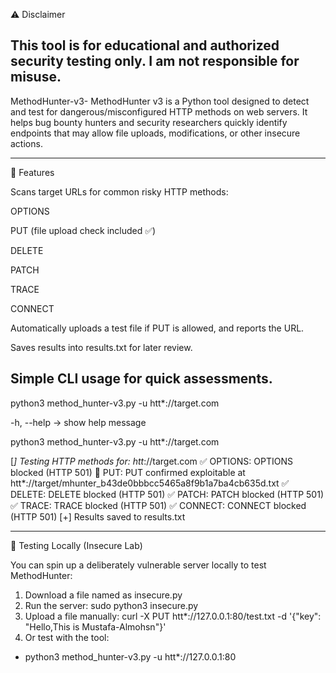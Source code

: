⚠️ Disclaimer

This tool is for educational and authorized security testing only. I am not responsible for misuse.
----

MethodHunter-v3-
MethodHunter v3 is a Python tool designed to detect and test for dangerous/misconfigured HTTP methods on web servers. It helps bug bounty hunters and security researchers quickly identify endpoints that may allow file uploads, modifications, or other insecure actions.

-------

🚀 Features

Scans target URLs for common risky HTTP methods:

OPTIONS

PUT (file upload check included ✅)

DELETE

PATCH

TRACE

CONNECT

Automatically uploads a test file if PUT is allowed, and reports the URL.

Saves results into results.txt for later review.

Simple CLI usage for quick assessments.
------

python3 method_hunter-v3.py -u htt*://target.com

-h, --help → show help message

python3 method_hunter-v3.py -u htt*://target.com

[*] Testing HTTP methods for: htt*://target.com
✅ OPTIONS: OPTIONS blocked (HTTP 501)
🚨 PUT: PUT confirmed exploitable at htt*://target/mhunter_b43de0bbbcc5465a8f9b1a7ba4cb635d.txt
✅ DELETE: DELETE blocked (HTTP 501)
✅ PATCH: PATCH blocked (HTTP 501)
✅ TRACE: TRACE blocked (HTTP 501)
✅ CONNECT: CONNECT blocked (HTTP 501)
[+] Results saved to results.txt

----- 

🧪 Testing Locally (Insecure Lab)

You can spin up a deliberately vulnerable server locally to test MethodHunter:

1. Download a file named as insecure.py
2. Run the server: sudo python3 insecure.py
3. Upload a file manually: curl -X PUT htt*://127.0.0.1:80/test.txt -d '{"key": "Hello,This is Mustafa-Almohsn"}'
4. Or test with the tool:

- python3 method_hunter-v3.py -u htt*://127.0.0.1:80
